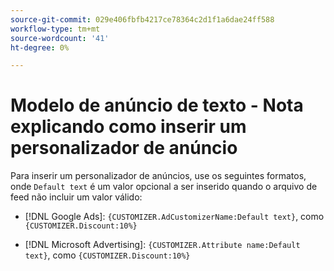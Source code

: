 ```yaml
---
source-git-commit: 029e406fbfb4217ce78364c2d1f1a6dae24ff588
workflow-type: tm+mt
source-wordcount: '41'
ht-degree: 0%

---
```

# Modelo de anúncio de texto - Nota explicando como inserir um personalizador de anúncio

Para inserir um personalizador de anúncios, use os seguintes formatos, onde `Default text` é um valor opcional a ser inserido quando o arquivo de feed não incluir um valor válido:

* [!DNL Google Ads]: `{CUSTOMIZER.AdCustomizerName:Default text}`, como `{CUSTOMIZER.Discount:10%}`

* [!DNL Microsoft Advertising]: `{CUSTOMIZER.Attribute name:Default text}`, como `{CUSTOMIZER.Discount:10%}`
